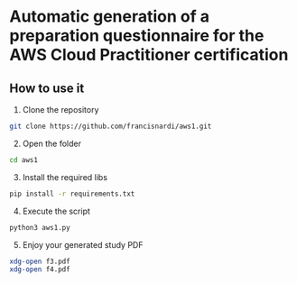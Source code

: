 # Automatic generation of a preparation questionnaire for the AWS Cloud Practitioner certification
## How to use it
1. Clone the repository
``` bash
git clone https://github.com/francisnardi/aws1.git
```
2. Open the folder
``` bash
cd aws1
```
3. Install the required libs
``` bash
pip install -r requirements.txt
```
4. Execute the script
``` bash
python3 aws1.py
```
5. Enjoy your generated study PDF
``` bash
xdg-open f3.pdf
xdg-open f4.pdf
```

